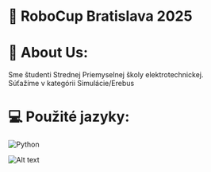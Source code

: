 # 🤖 RoboCup Bratislava 2025

# 💫 About Us:
Sme študenti Strednej Priemyselnej školy elektrotechnickej. <br>
Súťažíme v kategórii Simulácie/Erebus

# 💻 Použité jazyky:
![Python](https://img.shields.io/badge/python-3670A0?style=for-the-badge&logo=python&logoColor=ffdd54)


![Alt text](ForzaSPŠE_Poster.png)


